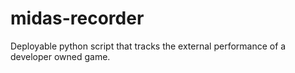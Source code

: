 # midas-recorder
Deployable python script that tracks the external performance of a developer owned game.
